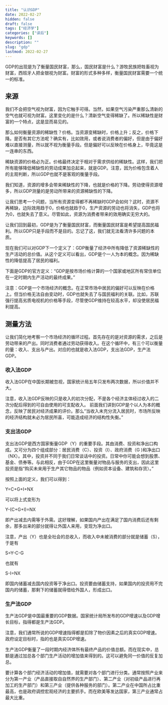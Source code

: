 ```yaml
---
title: "认识GDP"
date: 2022-02-27
hidden: false
draft: false
tags: ["经济学"]
categories: ["读后"]
keywords: []
description: ""
slug: "gdp"
lastmod: 2022-02-27
---
```


GDP的出现是为了衡量国民财富，那么，国民财富是什么？游牧民族把牲畜视为财富，西班牙人把金银视为财富。财富的形式多种多样，衡量国民财富需要一个统一的标准。

## 来源

我们不会把空气视为财富，因为它触手可得。当然，如果空气污染严重那么清新的空气也就可视为财富。这里变化的是什么？清新空气变得稀缺了。所以稀缺性是财富的一个特点，这是显而易见的。

那么如何衡量资源的稀缺性？价格。当资源变稀缺时，价格上升；反之，价格下降。是否有其它方法呢？确实有，比如效用，或者说消费者的偏好，但是由于偏好难以直接测量，所以就不视为衡量手段。但是偏好可以反映在价格身上，毕竟这是一连串的东西。

稀缺资源的价格必为正。价格最终决定于相对于需求供给的稀缺性。这样，我们把所有能够降低稀缺性的劳动成果加总起来，就是GDP。注意，因为价格包含着人的主观判断，所以GDP也就不是客观的衡量手段。

我们知道，资源的增多会带来稀缺性的下降，也就是价格的下降。劳动使得资源增多，所以GDP测量的是劳动所带来的资源稀缺性的下降。

让我们思考一个问题，当所有资源变得都不再稀缺时GDP会如何？这时，资源不再稀缺，边际效用趋于0，价格也就趋于0，生产资源的劳动也将消失，GDP也将为0，也就失去了意义。尽管如此，资源为消费者带来的效用确实无穷大的。

让我们回到最初，GDP是为了衡量国民财富，而衡量国民财富是希望提高国民福利。所以GDP只是手段而不是目的。忘记了这，我们就无法看清许多问题的本质。

现在我们可以对GDP下一个定义了：GDP衡量了经济中所有降低了资源稀缺性的生产活动的总价值。从这个定义可以看出，GDP是个一人为本的概念。因为稀缺性的降低提高了居民的福利。

下面是GDP的官方定义：“GDP是按市场价格计算的一个国家或地区所有常住单位在一定时期内生产活动的最终成果。”

注意：GDP是一个市场经济的概念。在正常市场中居民的偏好可以反映在价格上。但当价格无法自由变动时，GDP也就失去了与国民福利的关联。比如，苏联强行提高劣质电视机的价格等手段，尽管使GDP维持在较高水平，却没使居民福利提高。

## 测量方法

让我们简化地考察一个市场经济的循环过程。首先存在的是对资源的需求，之后是劳动带来的产出。同时消费者通过劳动获得收入。在这个循环中，有三个可以衡量的量：收入、支出与产出。对应的也就是收入法GDP，支出法GDP，生产法GDP。

### 收入法GDP

收入法GDP在中国长期被忽视，国家统计局五年只发布两次数据，所以价值并不大。

注意，收入法GDP反映的只是收入的初次分配，不是各个经济主体经过收入的二次分配后得到的可自由使用的可支配收入。 前面我们讲到GDP是个以人为本的概念，反映了居民对经济成果的评价。那么“当收入未充分流入居民时，市场所反映的经济结构就未必为居民所喜，可能造成经济的结构性失衡。”

### 支出法GDP

支出法GDP是西方国家衡量GDP（Y）的重要手段。其由消费、投资和净出口构成。又可分为四个组成部分：居民消费（C）、投资（I）、政府消费（G )和净出口（NX）。其中，投资并不同于我们日常谈话中的投资。日常中你可能会想到股票、基金、债券等。与此相反，由于GDP在这里衡量对物品与服务的支出，因此这里投资是指“购买未来用于生产其它物品的物品（例如资本设备、建筑和存货）。”

按照上面的定义，我们可以得到：

Y=C+G+I+NX

可以将上式变形为

Y-(C+G+I)=NX

即产出减去内需等于外需。这好理解，如果国内产出在满足了国内消费后还有剩余，那多出来的部分就得让外国人来用，变现为净出口。

注意，产出（Y）也是全社会的总收入，而收入中未被消费的部分就是储蓄（S），于是有

S=Y-C-G

也就有

S-I=NX

即国内储蓄减去国内投资等于净出口。投资要由储蓄支持，如果国内的投资用不完国内的储蓄，那剩下的储蓄就得借给外国人，形成出口。

### 生产法GDP

生产法GDP是中国最重要的GDP数据。国家统计局所发布的GDP增速以及GDP增长目标，指得都是生产法GDP。

注意，我们通常所说的GDP增速指得都是扣除了物价因素之后的真实GDP增速。政府设定目标时，指的也是真实GDP增速。

生产法GDP衡量了一段时期内经济体所有最终产品的价值总额。而在现实中，总额是通过加总各个部门生产活动的增加值来得到的。这可以避免同一价值的反复加总。

要计算各个部门经济活动的增加值，就需要对各个部门进行分类。通常按照产业来分为第一产业（产品直接取自自然界的生产部门）、第二产业（对初级产品进行再加工的生产部门）和第三产业（提供各种服务的部门）。第二产业在中国所占比重最高，也是政府调控宏观经济的主要抓手。而在欧美等发达国家，第三产业通常占最大比重。